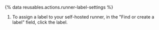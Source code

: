 {% data reusables.actions.runner-label-settings %}
  1. To assign a label to your self-hosted runner, in the "Find or create a label" field, click the label.